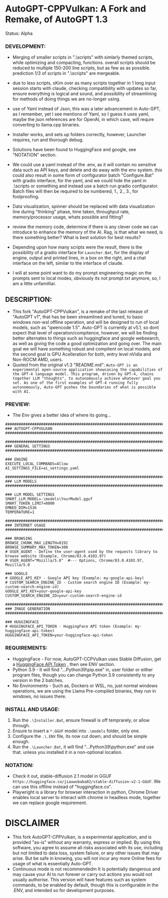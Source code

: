 # AutoGPT-CPPVulkan: A Fork and Remake, of AutoGPT 1.3
Status: Alpha

### DEVELOPMENT:
- Merging of smaller scripts in ".\scripts\" with simlarly themed scripts, while optimizing and compacting, functions. overall scripts should be reduced to multiple 150-200 line scripts, but as few as as possible. prediction 1/3 of scripts in ".\scripts" are mergeable.
- due to less scripts, sKim over as many scripts together in 1 long input session starts with claude, checking compatibility with updates so far, ensure everything is logical and sound, and possibility of streamlining for methods of doing things we are no-longer using.
- use of Yaml instead of Json, this was a later advancement in Auto-GPT, as I remember, yet I see mentions of Yaml, so I guess it uses yaml, maybe the json references are for OpenAI, in which case, will requre converting to llama.cpp binaries.
- Installer works, and sets up folders correctly, however, Launcher requires, run and thorough debug.
- Solutions have been found to HuggingFace and google, see "NOTATION" section. 
- We could use a yaml instead of the .env, as it will contain no sensitive data such as API keys, and delete and do away with the env system. this could also result in some form of configurator batch "Configure.Bat" with gradio interface, for the yaml, and we could hide the yaml in .\scripts or something and instead use a batch run gradio configurator. Batch files will then be required to be numbered, 1., 2., 3., for foolproofing.

- Data visualization, spinner should be replaced with data visualization line during "thinking" phase, time taken, throughput rate, memory/processor usage, whats possible and fitting?
- review the memory code, determine if there is any clever code we can introduce to enhance the memory of the AI. Rag, is that what we need, is there something better? What is best solution for best results?
- Depending upon how many scripts were the result, there is the possibility of a gradio interface for `Launcher.Bat`, for the display of engine, output and printed lines, in a box on the right, and a chat interface on the left, similar to the interface of claude.
- I will at some point want to do my prompt engineering magic on the prompts sent to local modes, obviously its not prompt.txt anymore, so, I am a little unfamilliar.

## DESCRIPTION:
- This fork "AutoGPT-CPPVulkan", is a remake of the last release of "AutoGPT v1", that has be been streamlined and tuned, to basic windows non-wsl offline operation, and will be designed to run of local models, such as "qwencode 1.5". Auto-GPT is currently at v5.1, so dont expect that level of operation/compitence, however, we will be finding better alternates to things such as huggingface and google websearch, as well as giving the code a good optimization and going over. The main goal we will have something robust and compitent on local models, and the second goal is GPU Acelleration for both, entry level nVidia and Non-ROCM AMD, users. 
- Quoted from the original v1.3 "README.md": `Auto-GPT is an experimental open-source application showcasing the capabilities of the GPT-4 language model. This program, driven by GPT-4, chains together LLM "thoughts", to autonomously achieve whatever goal you set. As one of the first examples of GPT-4 running fully autonomously, Auto-GPT pushes the boundaries of what is possible with AI.`

### PREVIEW:
- The Env gives a better idea of where its going...
```
################################################################################
### AUTOGPT-CPPVULKAN 
################################################################################

################################################################################
### GENERAL SETTINGS
################################################################################

### ENGINE
EXECUTE_LOCAL_COMMANDS=Allow
AI_SETTINGS_FILE=ai_settings.yaml

################################################################################
### LLM MODELS
################################################################################

### LLM MODEL SETTINGS
SMART_LLM_MODEL=.\models\YourModel.gguf
SMART_TOKEN_LIMIT=8000
EMBED_DIM=1536
TEMPERATURE=1

################################################################################
### INTERNET USAGE
################################################################################

### BROWSING
BROWSE_CHUNK_MAX_LENGTH=8192
BROWSE_SUMMARY_MAX_TOKEN=300
# USER_AGENT - Define the user-agent used by the requests library to browse website (Example, Chrome/83.0.4103.97)
# USER_AGENT="Mozilla/5.0"  #--- Options, Chrome/83.0.4103.97, Mozilla/5.0

### GOOGLE
# GOOGLE_API_KEY - Google API key (Example: my-google-api-key)
# CUSTOM_SEARCH_ENGINE_ID - Custom search engine ID (Example: my-custom-search-engine-id)
GOOGLE_API_KEY=your-google-api-key
CUSTOM_SEARCH_ENGINE_ID=your-custom-search-engine-id

################################################################################
### IMAGE GENERATION
################################################################################

### HUGGINGFACE
# HUGGINGFACE_API_TOKEN - HuggingFace API token (Example: my-huggingface-api-token)
HUGGINGFACE_API_TOKEN=your-huggingface-api-token
```

### REQUIREMENTS:
- HuggingFace - For now, AutoGPT-CCPVulkan uses Stable Diffusion, get a [HuggingFace API Token](https://huggingface.co/settings/tokens) , then see ENV section.
- Python 3.9 - It will find "...Python39\pip.exe" in, user folder or either program files, though you can change Python 3.9 consistently to any version in the 2 batches.
- No Environments - Such as, Dockers or WSL, no, just normal windows operations, we are using the Llama Pre-compiled binaries, they run in windows, no issues there. 

### INSTALL AND USAGE:
1. Run the `.\Installer.Bat`, ensure firewall is off temprarely, or allow through. 
2. Ensure to insert a `*.GGUF` model into `.\models` folder, only one.
2. Configure the `.\.ENV` file, its now cut down, and should be simple enough.
3. Run the `.\Launcher.Bat`, it will find "...Python39\python.exe" and use that. unless you installed it in a non-optional location.

### NOTATION:
- Check it out, stable-diffusion 2.1 model in GGUF `https://huggingface.co/jiaowobaba02/stable-diffusion-v2-1-GGUF`. We can use this offline instead of "huggingface.co".
- Playwright is a library for browser interaction in python, Chrome Driver enables local server to interact with chrome in headless mode, together we can replace google requirement.

# DISCLAIMER
- This fork AutoGPT-CPPVulkan, is a experimental application, and is provided "as-is" without any warranty, express or implied. By using this software, you agree to assume all risks associated with its use, including but not limited to data loss, system failure, or any other issues that may arise. But be safe in knowing, you will not incur any more Online fees for usage of what is essentially Auto-GPT. 
- Continuous mode is not recommendedm It is potentially dangerous and may cause your AI to run forever or carry out actions you would not usually authorise. This version will have features such as system commands, to be enabled by default, though this is configurable in the .ENV, and intended so for development purposes.
